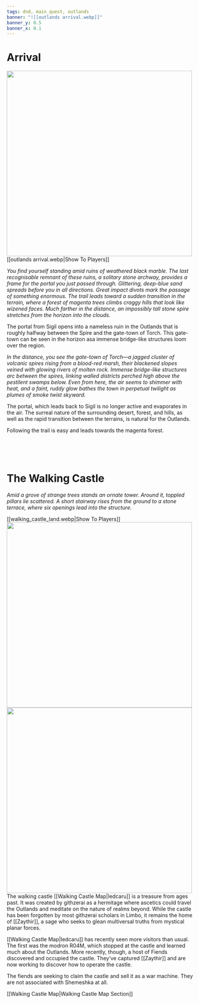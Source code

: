 ```yaml
---
tags: dnd, main_quest, outlands
banner: "![[outlands arrival.webp]]"
banner_y: 0.5
banner_x: 0.1
---
```

# Arrival
<img src="outlands arrival.webp" class="rightimg" height=500>
[[outlands arrival.webp|Show To Players]]

*You find yourself standing amid ruins of weathered black marble. The last recognisable remnant of these ruins, a solitary stone archway, provides a frame for the portal you just passed through. Glittering, deep-blue sand spreads before you in all directions. Great impact divots mark the passage of something enormous. The trail leads toward a sudden transition in the terrain, where a forest of magenta trees climbs craggy hills that look like wizened faces.*
*Much farther in the distance, an impossibly tall stone spire stretches from the horizon into the clouds.*

The portal from Sigil opens into a nameless ruin in the Outlands that is roughly halfway between the Spire and the gate-town of Torch. This gate-town can be seen in the horizon asa immense bridge-like structures loom over the region.

*In the distance, you see the gate-town of Torch—a jagged cluster of volcanic spires rising from a blood-red marsh, their blackened slopes veined with glowing rivers of molten rock. Immense bridge-like structures arc between the spires, linking walled districts perched high above the pestilent swamps below. Even from here, the air seems to shimmer with heat, and a faint, ruddy glow bathes the town in perpetual twilight as plumes of smoke twist skyward.*

The portal, which leads back to Sigil is no longer active and evaporates in the air. 
The surreal nature of the surrounding desert, forest, and hills, as well as the rapid transition between the terrains, is natural for the Outlands.

Following the trail is easy and leads towards the magenta forest.

<br><br><br>
# The Walking Castle

*Amid a grove of strange trees stands an ornate tower. Around it, toppled pillars lie scattered. A short stairway rises from the ground to a stone terrace, where six openings lead into the structure.*

[[walking_castle_land.webp|Show To Players]]
<img src="walking_castle_land.webp" class="rightimg" height=500><img src="walking_castle.png" class="leftimg" height=500>
The walking castle [[Walking Castle Map|Iedcaru]] is a treasure from ages past. It was created by githzerai as a hermitage where ascetics could travel the Outlands and meditate
on the nature of realms beyond. While the castle has been forgotten by most githzerai scholars in Limbo, it remains the home of [[Zaythir]], a sage who seeks
to glean multiversal truths from mystical planar forces.

[[Walking Castle Map|Iedcaru]]  has recently seen more visitors than usual. The first was the modron R04M, which stopped at the castle and learned much about the Outlands.
More recently, though, a host of Fiends discovered and occupied the castle. They’ve captured [[Zaythir]] and are now working to discover how to operate the
castle. 

The fiends are seeking to claim the castle and sell it as a war machine. They are not associated with Shemeshka at all.

[[Walking Castle Map|Walking Castle Map Section]]

















